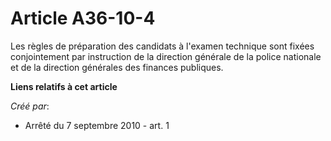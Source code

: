 # Article A36-10-4

Les règles de préparation des candidats à l'examen technique sont fixées conjointement par instruction de la direction
générale de la police nationale et de la direction générales des finances publiques.

**Liens relatifs à cet article**

_Créé par_:

  - Arrêté du 7 septembre 2010 - art. 1
